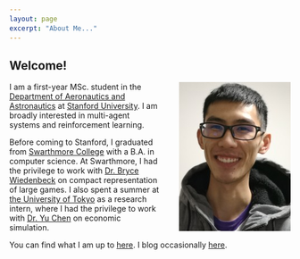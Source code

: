 ```yaml
---
layout: page
excerpt: "About Me..."
---
```


## Welcome!

<img style="float: right;padding-left:30px" src="/images/bio-photo-crop.jpg">

I am a first-year MSc. student in the [Department of Aeronautics and
Astronautics](https://aa.stanford.edu/) at [Stanford
University](https://www.stanford.edu/). I am broadly interested in multi-agent
systems and reinforcement learning.

Before coming to Stanford, I graduated
from [Swarthmore College](https://www.swarthmore.edu) with a B.A. in computer
science. At Swarthmore, I had the privilege to work with [Dr. Bryce
Wiedenbeck](https://www.cs.swarthmore.edu/~bryce/) on compact representation of
large games.
I also spent a summer at [the University of
Tokyo](https://www.u-tokyo.ac.jp/en/) as a research intern, where I had the
privilege to work with [Dr.  Yu
Chen](http://www.k.u-tokyo.ac.jp/pros-e/person/yu_chen/yu_chen.htm) on economic
simulation.

You can find what I am up to [here](/projects). I blog occasionally
[here](/blog).
